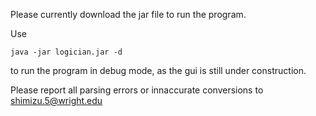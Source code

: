 Please currently download the jar file to run the program.

Use
```
java -jar logician.jar -d
```

to run the program in debug mode, as the gui is still under construction.

Please report all parsing errors or innaccurate conversions to shimizu.5@wright.edu